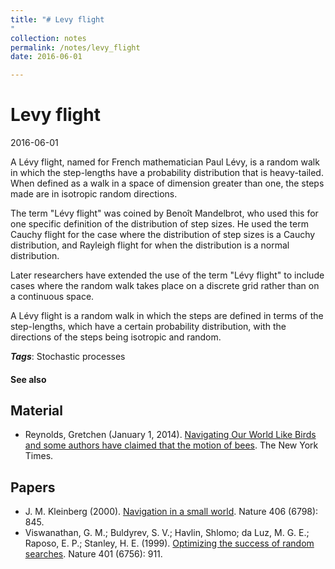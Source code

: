 ```yaml
---
title: "# Levy flight
"
collection: notes
permalink: /notes/levy_flight
date: 2016-06-01

---
```


# Levy flight

2016-06-01

A Lévy flight, named for French mathematician Paul Lévy, is a random walk in which the step-lengths have a probability distribution that is heavy-tailed. When defined as a walk in a space of dimension greater than one, the steps made are in isotropic random directions.

The term "Lévy flight" was coined by Benoît Mandelbrot, who used this for one specific definition of the distribution of step sizes. He used the term Cauchy flight for the case where the distribution of step sizes is a Cauchy distribution, and Rayleigh flight for when the distribution is a normal distribution.

Later researchers have extended the use of the term "Lévy flight" to include cases where the random walk takes place on a discrete grid rather than on a continuous space.

A Lévy flight is a random walk in which the steps are defined in terms of the step-lengths, which have a certain probability distribution, with the directions of the steps being isotropic and random.

***Tags***: Stochastic processes

#### See also


## Material
* Reynolds, Gretchen (January 1, 2014). [Navigating Our World Like Birds and some authors have claimed that the motion of bees](http://well.blogs.nytimes.com/2014/01/01/navigating-our-world-like-birds-and-bees/). The New York Times.

## Papers
* J. M. Kleinberg (2000). [Navigation in a small world](http://www.nature.com/nature/journal/v406/n6798/full/406845a0.html). Nature 406 (6798): 845.
* Viswanathan, G. M.; Buldyrev, S. V.; Havlin, Shlomo; da Luz, M. G. E.; Raposo, E. P.; Stanley, H. E. (1999). [Optimizing the success of random searches](http://www.nature.com/nature/journal/v401/n6756/abs/401911a0.html). Nature 401 (6756): 911.



